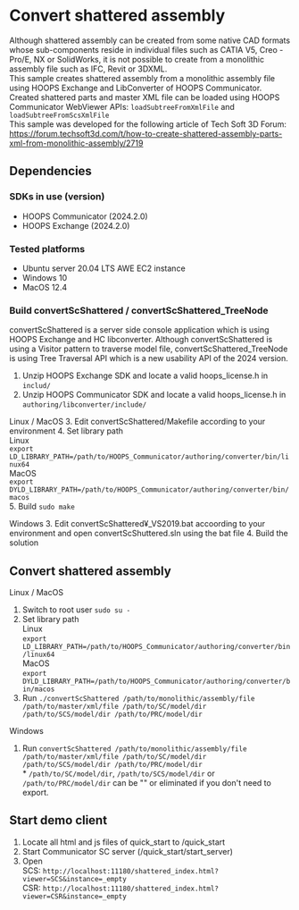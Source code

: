 # Convert shattered assembly
Although shattered assembly can be created from some native CAD formats whose sub-components reside in individual files such as CATIA V5, Creo - Pro/E, NX or SolidWorks, it is not possible to create from a monolithic assembly file such as IFC, Revit or 3DXML.<br> 
This sample creates shattered assembly from a monolithic assembly file using HOOPS Exchange and LibConverter of HOOPS Communicator. Created shattered parts and master XML file can be loaded using HOOPS Communicator WebViewer APIs: `loadSubtreeFromXmlFile` and `loadSubtreeFromScsXmlFile`<br>
This sample was developed for the following article of Tech Soft 3D Forum:<br>
https://forum.techsoft3d.com/t/how-to-create-shattered-assembly-parts-xml-from-monolithic-assembly/2719

## Dependencies
### SDKs in use (version)
* HOOPS Communicator (2024.2.0)
* HOOPS Exchange (2024.2.0)

### Tested platforms
* Ubuntu server 20.04 LTS AWE EC2 instance
* Windows 10
* MacOS 12.4

### Build convertScShattered / convertScShattered_TreeNode
convertScShattered is a server side console application which is using HOOPS Exchange and HC libconverter.
Although convertScShattered is using a Visitor pattern to traverse model file, convertScShattered_TreeNode is using Tree Traversal API which is a new usability API of the 2024 version. 
1. Unzip HOOPS Exchange SDK and locate a valid hoops_license.h in `includ/` 
2. Unzip HOOPS Communicator SDK and locate a valid hoops_license.h in `authoring/libconverter/include/`

Linux / MacOS
3. Edit convertScShattered/Makefile according to your environment
4. Set library path<br>
  Linux<br>
    `export LD_LIBRARY_PATH=/path/to/HOOPS_Communicator/authoring/converter/bin/linux64`<br>
  MacOS<br>
    `export DYLD_LIBRARY_PATH=/path/to/HOOPS_Communicator/authoring/converter/bin/macos`<br>
5. Build `sudo make`

Windows
3. Edit convertScShattered¥_VS2019.bat accoording to your environment and open convertScShuttered.sln using the bat file
4. Build the solution

## Convert shattered assembly
Linux / MacOS
1. Switch to root user `sudo su -`
2. Set library path<br>
  Linux<br>
    `export LD_LIBRARY_PATH=/path/to/HOOPS_Communicator/authoring/converter/bin/linux64`<br>
  MacOS<br>
    `export DYLD_LIBRARY_PATH=/path/to/HOOPS_Communicator/authoring/converter/bin/macos`<br>
3. Run `./convertScShattered /path/to/monolithic/assembly/file /path/to/master/xml/file /path/to/SC/model/dir /path/to/SCS/model/dir /path/to/PRC/model/dir` 

Windows
1. Run `convertScShattered /path/to/monolithic/assembly/file /path/to/master/xml/file /path/to/SC/model/dir /path/to/SCS/model/dir /path/to/PRC/model/dir`<br>
\* `/path/to/SC/model/dir`, `/path/to/SCS/model/dir` or `/path/to/PRC/model/dir` can be "" or eliminated if you don't need to export. 

## Start demo client
1. Locate all html and js files of quick_start to <Communicator SDK>/quick_start
2. Start Communicator SC server (<Communicator SDK>/quick_start/start_server)
3. Open <br>
  SCS: `http://localhost:11180/shattered_index.html?viewer=SCS&instance=_empty`<br>
  CSR: `http://localhost:11180/shattered_index.html?viewer=CSR&instance=_empty`<br>
    
